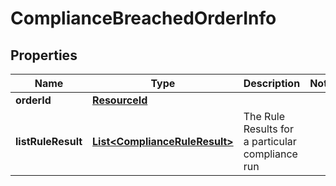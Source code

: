 

# ComplianceBreachedOrderInfo


## Properties

Name | Type | Description | Notes
------------ | ------------- | ------------- | -------------
**orderId** | [**ResourceId**](ResourceId.md) |  | 
**listRuleResult** | [**List&lt;ComplianceRuleResult&gt;**](ComplianceRuleResult.md) | The Rule Results for a particular compliance run | 



